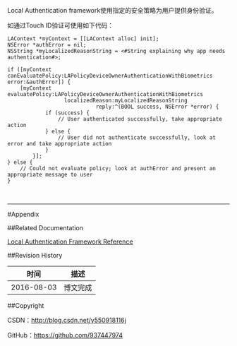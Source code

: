 Local Authentication framework使用指定的安全策略为用户提供身份验证。

如通过Touch ID验证可使用如下代码：

```objc
LAContext *myContext = [[LAContext alloc] init];
NSError *authError = nil;
NSString *myLocalizedReasonString = <#String explaining why app needs authentication#>;
 
if ([myContext canEvaluatePolicy:LAPolicyDeviceOwnerAuthenticationWithBiometrics error:&authError]) {
    [myContext evaluatePolicy:LAPolicyDeviceOwnerAuthenticationWithBiometrics
                  localizedReason:myLocalizedReasonString
                            reply:^(BOOL success, NSError *error) {
            if (success) {
                // User authenticated successfully, take appropriate action
            } else {
                // User did not authenticate successfully, look at error and take appropriate action
            }
        }];
} else {
    // Could not evaluate policy; look at authError and present an appropriate message to user
}
```

&#160;

----------

#Appendix

##Related Documentation

[Local Authentication Framework Reference](https://developer.apple.com/library/ios/documentation/LocalAuthentication/Reference/LocalAuthentication_Framework/index.html)

##Revision History

| 时间 | 描述 |
| ---- | ---- |
| 2016-08-03 | 博文完成 |

##Copyright

CSDN：http://blog.csdn.net/y550918116j

GitHub：https://github.com/937447974